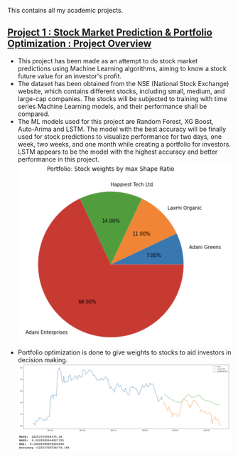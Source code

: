 This contains all my academic projects.

## [Project 1 : Stock Market Prediction & Portfolio Optimization : Project Overview](https://github.com/shalininayak/academic_projects/blob/main/Stock%20Market%20Prediction%20%26%20Portfolio%20Optimization.ipynb)
* This project has been made as an attempt to do stock market predictions using Machine Learning algorithms, aiming to know a stock future value for an investor's profit.
* The dataset has been obtained from the NSE (National Stock Exchange) website, which contains different stocks, including small, medium, and large-cap companies. The stocks will be subjected to training with time series Machine Learning models, and their performance shall be compared. 
* The ML models used for this project are Random Forest, XG Boost, Auto-Arima and LSTM. The model with the best accuracy will be finally used for stock predictions to visualize performance for two days, one week, two weeks, and one month while creating a portfolio for investors. LSTM appears to be the model with the highest accuracy and better performance in this project.
![Forecating](https://github.com/shalininayak/Shalini-Portfolio/blob/main/images/Screenshot%202022-09-08%20at%2012.38.34%20AM.png)
* Portfolio optimization is done to give weights to stocks to aid investors in decision making.
![Stocks Weights](https://github.com/shalininayak/Shalini-Portfolio/blob/main/images/Screenshot%202022-09-08%20at%2012.39.17%20AM.png)



